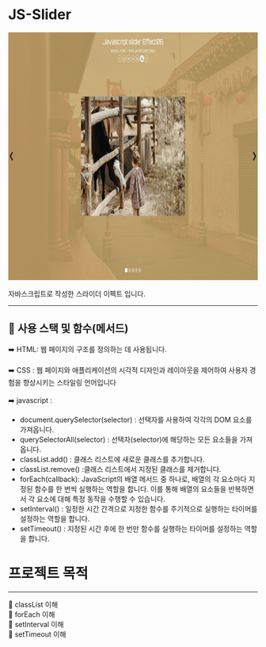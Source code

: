 # JS-Slider

<img src="img/slider.jpg"  width="1000" height="500">

자바스크립트로 작성한 스라이더 이펙트 입니다. 

******

📓 사용 스택 및 함수(메서드)
---

➡️ HTML: 웹 페이지의 구조를 정의하는 데 사용됩니다.<br><br>
➡️ CSS : 웹 페이지와 애플리케이션의 시각적 디자인과 레이아웃을 제어하여 사용자 경험을 향상시키는 스타일링 언어입니다 <br><br>
➡️ javascript : 
+ document.querySelector(selector) : 선택자를 사용하여 각각의 DOM 요소를 가져옵니다.
+ querySelectorAll(selector) : 선택자(selector)에 해당하는 모든 요소들을 가져옵니다.
+ classList.add() : 클래스 리스트에 새로운 클래스를 추가합니다.
+ classList.remove() :클래스 리스트에서 지정된 클래스를 제거합니다. 
+ forEach(callback): JavaScript의 배열 메서드 중 하나로, 배열의 각 요소마다 지정된 함수를 한 번씩 실행하는 역할을 합니다. 이를 통해 배열의 요소들을 반복하면서 각 요소에 대해 특정 동작을 수행할 수 있습니다.
+ setInterval() : 일정한 시간 간격으로 지정한 함수를 주기적으로 실행하는 타이머를 설정하는 역할을 합니다.
+ setTimeout() : 지정된 시간 후에 한 번만 함수를 실행하는 타이머를 설정하는 역할을 합니다.

# 프로젝트 목적

---

📕 classList 이해 <br>
📕 forEach 이해 <br>
📕 setInterval 이해 <br>
📕 setTimeout 이해 <br>









